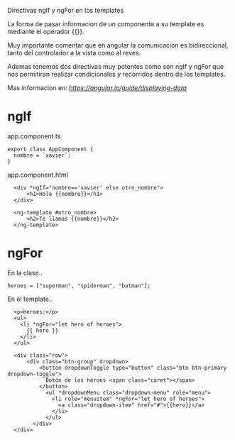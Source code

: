 
Directivas ngIf y ngFor en los templates

La forma de pasar informacion de un componente a su template es mediante el operador {{}}.

Muy importante comentar que en angular la comunicacion es bidireccional, tanto del controlador a la vista como al reves.

Ademas tenemos dos directivas muy potentes como son ngIf y ngFor que nos permitiran realizar condicionales y recorridos dentro de los templates.

Mas informacion en: *https://angular.io/guide/displaying-data*

ngIf
====

app.component.ts
```
export class AppComponent {
  nombre = `xavier`; 
}
```

app.component.html
```
  <div *ngIf="nombre=='xavier' else otro_nombre">
      <h1>Hola {{nombre}}</h1>
  </div>

  <ng-template #otro_nombre>
      <h2>Te llamas {{nombre}}</h2>
  </ng-template>
```

ngFor
====

En la clase..
```
heroes = ["superman", "spiderman", "batman"];

```

En el template..
```
  <p>Heroes:</p>
  <ul>
    <li *ngFor="let hero of heroes">
      {{ hero }}
    </li>
  </ul>
```

```
  <div class="row">
      <div class="btn-group" dropdown>
          <button dropdownToggle type="button" class="btn btn-primary dropdown-toggle">
            Botón de los héroes <span class="caret"></span>
          </button>
            <ul *dropdownMenu class="dropdown-menu" role="menu">
              <li role="menuitem" *ngFor="let hero of heroes">
                <a class="dropdown-item" href="#">{{hero}}</a>
              </li>
            </ul>
        </div>        
  </div>
  ```
